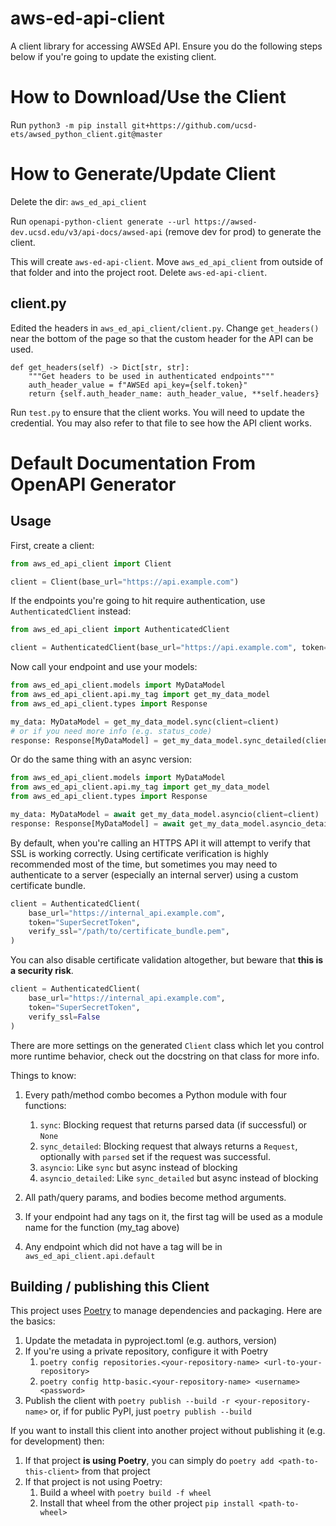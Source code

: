# aws-ed-api-client
A client library for accessing AWSEd API. Ensure you do the following steps below if you're going to update the existing client.

# How to Download/Use the Client

Run `python3 -m pip install git+https://github.com/ucsd-ets/awsed_python_client.git@master`

# How to Generate/Update Client

Delete the dir: `aws_ed_api_client`

Run `openapi-python-client generate --url https://awsed-dev.ucsd.edu/v3/api-docs/awsed-api` (remove dev for prod) to generate the client.

This will create `aws-ed-api-client`. Move `aws_ed_api_client` from outside of that folder and into the project root. Delete `aws-ed-api-client`.

## client.py

Edited the headers in `aws_ed_api_client/client.py`. Change `get_headers()` near the bottom of the page so that the custom header for the API can be used.
```
def get_headers(self) -> Dict[str, str]:
    """Get headers to be used in authenticated endpoints"""
    auth_header_value = f"AWSEd api_key={self.token}"
    return {self.auth_header_name: auth_header_value, **self.headers}
```

Run `test.py` to ensure that the client works. You will need to update the credential. You may also refer to that file to see how the API client works.

# Default Documentation From OpenAPI Generator

## Usage
First, create a client:

```python
from aws_ed_api_client import Client

client = Client(base_url="https://api.example.com")
```

If the endpoints you're going to hit require authentication, use `AuthenticatedClient` instead:

```python
from aws_ed_api_client import AuthenticatedClient

client = AuthenticatedClient(base_url="https://api.example.com", token="SuperSecretToken")
```

Now call your endpoint and use your models:

```python
from aws_ed_api_client.models import MyDataModel
from aws_ed_api_client.api.my_tag import get_my_data_model
from aws_ed_api_client.types import Response

my_data: MyDataModel = get_my_data_model.sync(client=client)
# or if you need more info (e.g. status_code)
response: Response[MyDataModel] = get_my_data_model.sync_detailed(client=client)
```

Or do the same thing with an async version:

```python
from aws_ed_api_client.models import MyDataModel
from aws_ed_api_client.api.my_tag import get_my_data_model
from aws_ed_api_client.types import Response

my_data: MyDataModel = await get_my_data_model.asyncio(client=client)
response: Response[MyDataModel] = await get_my_data_model.asyncio_detailed(client=client)
```

By default, when you're calling an HTTPS API it will attempt to verify that SSL is working correctly. Using certificate verification is highly recommended most of the time, but sometimes you may need to authenticate to a server (especially an internal server) using a custom certificate bundle.

```python
client = AuthenticatedClient(
    base_url="https://internal_api.example.com", 
    token="SuperSecretToken",
    verify_ssl="/path/to/certificate_bundle.pem",
)
```

You can also disable certificate validation altogether, but beware that **this is a security risk**.

```python
client = AuthenticatedClient(
    base_url="https://internal_api.example.com", 
    token="SuperSecretToken", 
    verify_ssl=False
)
```

There are more settings on the generated `Client` class which let you control more runtime behavior, check out the docstring on that class for more info.

Things to know:
1. Every path/method combo becomes a Python module with four functions:
    1. `sync`: Blocking request that returns parsed data (if successful) or `None`
    1. `sync_detailed`: Blocking request that always returns a `Request`, optionally with `parsed` set if the request was successful.
    1. `asyncio`: Like `sync` but async instead of blocking
    1. `asyncio_detailed`: Like `sync_detailed` but async instead of blocking

1. All path/query params, and bodies become method arguments.
1. If your endpoint had any tags on it, the first tag will be used as a module name for the function (my_tag above)
1. Any endpoint which did not have a tag will be in `aws_ed_api_client.api.default`

## Building / publishing this Client
This project uses [Poetry](https://python-poetry.org/) to manage dependencies  and packaging.  Here are the basics:
1. Update the metadata in pyproject.toml (e.g. authors, version)
1. If you're using a private repository, configure it with Poetry
    1. `poetry config repositories.<your-repository-name> <url-to-your-repository>`
    1. `poetry config http-basic.<your-repository-name> <username> <password>`
1. Publish the client with `poetry publish --build -r <your-repository-name>` or, if for public PyPI, just `poetry publish --build`

If you want to install this client into another project without publishing it (e.g. for development) then:
1. If that project **is using Poetry**, you can simply do `poetry add <path-to-this-client>` from that project
1. If that project is not using Poetry:
    1. Build a wheel with `poetry build -f wheel`
    1. Install that wheel from the other project `pip install <path-to-wheel>`
